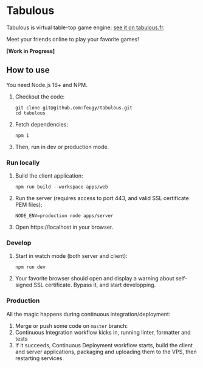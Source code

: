 # Tabulous

Tabulous is virtual table-top game engine: [see it on tabulous.fr](https://tabulous.fr).

Meet your friends online to play your favorite games!

**[Work in Progress]**

## How to use

You need Node.js 16+ and NPM.

1. Checkout the code:
   ```shell
   git clone git@github.com:feugy/tabulous.git
   cd tabulous
   ```
1. Fetch dependencies:
   ```shell
   npm i
   ```
1. Then, run in dev or production mode.

### Run locally

1. Build the client application:
   ```shell
   npm run build --workspace apps/web
   ```
1. Run the server (requires access to port 443, and valid SSL certificate PEM files):
   ```shell
   NODE_ENV=production node apps/server
   ```
1. Open https://localhost in your browser.

### Develop

1. Start in watch mode (both server and client):
   ```shell
   npm run dev
   ```
1. Your favorite browser should open and display a warning about self-signed SSL certificate. Bypass it, and start developping.

### Production

All the magic happens during continuous integration/deployment:

1. Merge or push some code on `master` branch:
1. Continuous Integration workflow kicks in, running linter, formatter and tests
1. If it succeeds, Continuous Deployment workflow starts, build the client and server applications, packaging and uploading them to the VPS, then restarting services.

